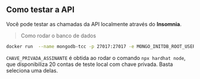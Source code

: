 
## Como testar a API
Você pode testar as chamadas da API localmente através do **Insomnia**.


> Como rodar o banco de dados
```bash
docker run  --name mongodb-tcc -p 27017:27017 -e MONGO_INITDB_ROOT_USERNAME=root -e MONGO_INITDB_ROOT_PASSWORD=root mongo
```

`CHAVE_PRIVADA_ASSINANTE` é obtida ao rodar o comando `npx hardhat node`, que disponibiliza 20 contas de teste local com chave privada. Basta seleciona uma delas.
